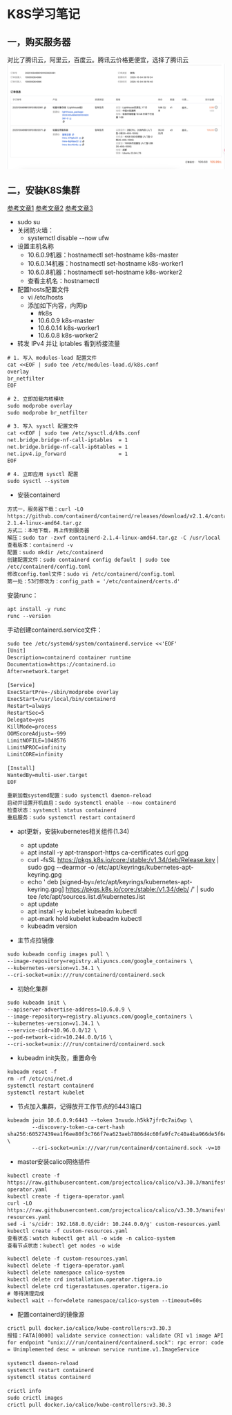 # K8S学习笔记

## 一，购买服务器

对比了腾讯云，阿里云，百度云。腾讯云价格更便宜，选择了腾讯云
![服务器订单](images/服务器订单.png)

## 二，安装K8S集群

[参考文章1](https://developer.aliyun.com/article/1445670)
[参考文章2](https://blog.csdn.net/m0_53928179/article/details/139068769)
[参考文章3](https://blog.csdn.net/m0_51510236/article/details/136329885)

- sudo su
- 关闭防火墙：
    - systemctl disable --now ufw
- 设置主机名称
    - 10.6.0.9机器：hostnamectl set-hostname k8s-master
    - 10.6.0.14机器：hostnamectl set-hostname k8s-worker1
    - 10.6.0.8机器：hostnamectl set-hostname k8s-worker2
    - 查看主机名：hostnamectl
- 配置hosts配置文件
    - vi /etc/hosts
    - 添加如下内容，内网ip
        - #k8s
        - 10.6.0.9 k8s-master
        - 10.6.0.14 k8s-worker1
        - 10.6.0.8 k8s-worker2
- 转发 IPv4 并让 iptables 看到桥接流量

```
# 1. 写入 modules-load 配置文件
cat <<EOF | sudo tee /etc/modules-load.d/k8s.conf
overlay
br_netfilter
EOF
```

```
# 2. 立即加载内核模块
sudo modprobe overlay
sudo modprobe br_netfilter
```

```
# 3. 写入 sysctl 配置文件
cat <<EOF | sudo tee /etc/sysctl.d/k8s.conf
net.bridge.bridge-nf-call-iptables  = 1
net.bridge.bridge-nf-call-ip6tables = 1
net.ipv4.ip_forward                 = 1
EOF
```

```
# 4. 立即应用 sysctl 配置
sudo sysctl --system
```

- 安装containerd

```
方式一，服务器下载：curl -LO https://github.com/containerd/containerd/releases/download/v2.1.4/containerd-2.1.4-linux-amd64.tar.gz
方式二：本地下载，再上传到服务器
解压：sudo tar -zxvf containerd-2.1.4-linux-amd64.tar.gz -C /usr/local
查看版本：containerd -v
配置：sudo mkdir /etc/containerd
创建配置文件：sudo containerd config default | sudo tee /etc/containerd/config.toml
修改config.toml文件：sudo vi /etc/containerd/config.toml
第一处：53行修改为：config_path = '/etc/containerd/certs.d'
```

安装runc：

```
apt install -y runc
runc --version
```

手动创建containerd.service文件：

```
sudo tee /etc/systemd/system/containerd.service <<'EOF'
[Unit]
Description=containerd container runtime
Documentation=https://containerd.io
After=network.target

[Service]
ExecStartPre=-/sbin/modprobe overlay
ExecStart=/usr/local/bin/containerd
Restart=always
RestartSec=5
Delegate=yes
KillMode=process
OOMScoreAdjust=-999
LimitNOFILE=1048576
LimitNPROC=infinity
LimitCORE=infinity

[Install]
WantedBy=multi-user.target
EOF
```

```
重新加载systemd配置：sudo systemctl daemon-reload
启动并设置开机自启：sudo systemctl enable --now containerd
检查状态：systemctl status containerd
重启服务：sudo systemctl restart containerd
```

- apt更新，安装kubernetes相关组件(1.34)
    - apt update
    - apt install -y apt-transport-https ca-certificates curl gpg
    - curl -fsSL https://pkgs.k8s.io/core:/stable:/v1.34/deb/Release.key | sudo gpg --dearmor -o
      /etc/apt/keyrings/kubernetes-apt-keyring.gpg
    - echo '
      deb [signed-by=/etc/apt/keyrings/kubernetes-apt-keyring.gpg] https://pkgs.k8s.io/core:/stable:/v1.34/deb/ /' |
      sudo tee /etc/apt/sources.list.d/kubernetes.list
    - apt update
    - apt install -y kubelet kubeadm kubectl
    - apt-mark hold kubelet kubeadm kubectl
    - kubeadm version


- 主节点拉镜像

```主节点
sudo kubeadm config images pull \
--image-repository=registry.aliyuncs.com/google_containers \
--kubernetes-version=v1.34.1 \
--cri-socket=unix:///run/containerd/containerd.sock
```

- 初始化集群

```主节点
sudo kubeadm init \
--apiserver-advertise-address=10.6.0.9 \
--image-repository=registry.aliyuncs.com/google_containers \
--kubernetes-version=v1.34.1 \
--service-cidr=10.96.0.0/12 \
--pod-network-cidr=10.244.0.0/16 \
--cri-socket=unix:///run/containerd/containerd.sock
```

- kubeadm init失败，重置命令

```
kubeadm reset -f
rm -rf /etc/cni/net.d
systemctl restart containerd
systemctl restart kubelet
```

- 节点加入集群，记得放开工作节点的6443端口

```
kubeadm join 10.6.0.9:6443 --token 3nvudo.h5kk7jfr0c7ai6wp \
        --discovery-token-ca-cert-hash sha256:60527439ea1f6ee80f3c766f7ea623aeb7806d4c60fa9fc7c40a4ba966de5f6e \
        --cri-socket=unix:///var/run/containerd/containerd.sock -v=10
```

- master安装calico网络插件

```
kubectl create -f https://raw.githubusercontent.com/projectcalico/calico/v3.30.3/manifests/tigera-operator.yaml
kubectl create -f tigera-operator.yaml
curl -LO https://raw.githubusercontent.com/projectcalico/calico/v3.30.3/manifests/custom-resources.yaml
sed -i 's/cidr: 192.168.0.0/cidr: 10.244.0.0/g' custom-resources.yaml
kubectl create -f custom-resources.yaml
查看状态：watch kubectl get all -o wide -n calico-system
查看节点状态：kubectl get nodes -o wide
```

```calico清空操作
kubectl delete -f custom-resources.yaml
kubectl delete -f tigera-operator.yaml
kubectl delete namespace calico-system
kubectl delete crd installation.operator.tigera.io
kubectl delete crd tigerastatuses.operator.tigera.io
# 等待清理完成
kubectl wait --for=delete namespace/calico-system --timeout=60s
```

- 配置containerd的镜像源

```
crictl pull docker.io/calico/kube-controllers:v3.30.3
报错：FATA[0000] validate service connection: validate CRI v1 image API for endpoint "unix:///run/containerd/containerd.sock": rpc error: code = Unimplemented desc = unknown service runtime.v1.ImageService 

systemctl daemon-reload
systemctl restart containerd
systemctl status containerd

crictl info
sudo crictl images
crictl pull docker.io/calico/kube-controllers:v3.30.3
```



